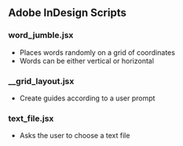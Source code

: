 ## Adobe InDesign Scripts

### word_jumble.jsx
- Places words randomly on a grid of coordinates
- Words can be either vertical or horizontal


### __grid_layout.jsx

- Create guides according to a user prompt



### text_file.jsx

- Asks the user to choose a text file